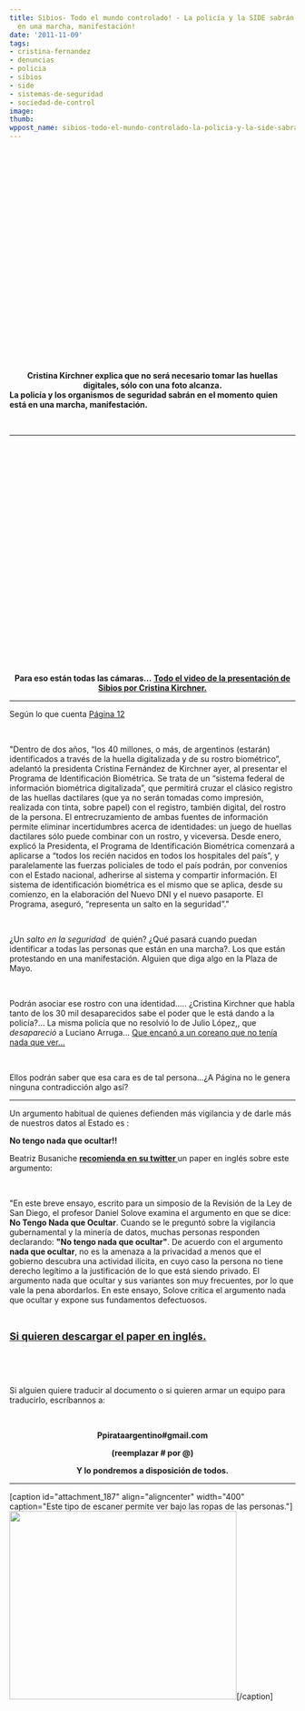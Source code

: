 ```yaml
---
title: Sibios- Todo el mundo controlado! - La policía y la SIDE sabrán quien estuvo
  en una marcha, manifestación!
date: '2011-11-09'
tags:
- cristina-fernandez
- denuncias
- policia
- sibios
- side
- sistemas-de-seguridad
- sociedad-de-control
image: 
thumb: 
wppost_name: sibios-todo-el-mundo-controlado-la-policia-y-la-side-sabran-quien-estuvo-en-una-marcha-manifestacion
---
```


<center>
<object style="height: 390px; width: 640px;" width="640" height="360" classid="clsid:d27cdb6e-ae6d-11cf-96b8-444553540000" codebase="http://download.macromedia.com/pub/shockwave/cabs/flash/swflash.cab#version=6,0,40,0"><param name="allowFullScreen" value="true" /><param name="allowScriptAccess" value="always" /><param name="src" value="https://www.youtube.com/v/ZZnVuBHJ994?version=3&amp;feature=player_detailpage" /><param name="allowfullscreen" value="true" /><param name="allowscriptaccess" value="always" /><embed style="height: 390px; width: 640px;" width="640" height="360" type="application/x-shockwave-flash" src="https://www.youtube.com/v/ZZnVuBHJ994?version=3&amp;feature=player_detailpage" allowFullScreen="true" allowScriptAccess="always" allowfullscreen="true" allowscriptaccess="always" /></object></center><center></center><center><strong>Cristina Kirchner explica que no será necesario tomar las huellas digitales, sólo con una foto alcanza.</strong></center><strong> La policía y los organismos de seguridad sabrán en el momento quien está en una marcha, manifestación.</strong>

&nbsp;

<hr />

<object style="height: 390px; width: 640px;" width="640" height="360" classid="clsid:d27cdb6e-ae6d-11cf-96b8-444553540000" codebase="http://download.macromedia.com/pub/shockwave/cabs/flash/swflash.cab#version=6,0,40,0"><param name="allowFullScreen" value="true" /><param name="allowScriptAccess" value="always" /><param name="src" value="http://www.youtube.com/v/ARWx6uWxHtU?version=3&amp;feature=player_profilepage" /><param name="allowfullscreen" value="true" /><param name="allowscriptaccess" value="always" /><embed style="height: 390px; width: 640px;" width="640" height="360" type="application/x-shockwave-flash" src="http://www.youtube.com/v/ARWx6uWxHtU?version=3&amp;feature=player_profilepage" allowFullScreen="true" allowScriptAccess="always" allowfullscreen="true" allowscriptaccess="always" /></object>
<p style="text-align: center;"><strong>Para eso están todas las cámaras...</strong>
<strong> <a href="http://youtu.be/GcKrHKqBzwo" target="_blank">Todo el video de la presentación de Sibios por Cristina Kirchner.</a></strong></p>


<hr />

Según lo que cuenta <a href="http://www.pagina12.com.ar/diario/sociedad/3-180795-2011-11-08.html" target="_blank">Página 12</a>

&nbsp;
<div>

"Dentro de dos años, “los 40 millones, o más, de argentinos (estarán) identificados a través de la huella digitalizada y de su rostro biométrico”, adelantó la presidenta Cristina Fernández de Kirchner ayer, al presentar el Programa de Identificación Biométrica. Se trata de un “sistema federal de información biométrica digitalizada”, que permitirá cruzar el clásico registro de las huellas dactilares (que ya no serán tomadas como impresión, realizada con tinta, sobre papel) con el registro, también digital, del rostro de la persona. El entrecruzamiento de ambas fuentes de información permite eliminar incertidumbres acerca de identidades: un juego de huellas dactilares sólo puede combinar con un rostro, y viceversa. Desde enero, explicó la Presidenta, el Programa de Identificación Biométrica comenzará a aplicarse a “todos los recién nacidos en todos los hospitales del país”, y paralelamente las fuerzas policiales de todo el país podrán, por convenios con el Estado nacional, adherirse al sistema y compartir información. El sistema de identificación biométrica es el mismo que se aplica, desde su comienzo, en la elaboración del Nuevo DNI y el nuevo pasaporte. El Programa, aseguró, “representa un salto en la seguridad”."

</div>
<div>

&nbsp;

</div>
<div>

¿Un <em>salto en la seguridad</em>  de quién? ¿Qué pasará cuando puedan identificar a todas las personas que están en una marcha?. Los que están protestando en una manifestación. Alguien que diga algo en la Plaza de Mayo.

</div>
<div>

&nbsp;

</div>
<div>

Podrán asociar ese rostro con una identidad..... ¿Cristina Kirchner que habla tanto de los 30 mil desaparecidos sabe el poder que le está dando a la policía?... La misma policía que no resolvió lo de Julio López,, que <em>desapareció</em> a Luciano Arruga... <a href="http://partido-pirata.blogspot.com/2011/10/el-rey-de-los-perejiles-y-todos-los.html">Que encanó a un coreano que no tenía nada que ver...</a>

</div>
<div>

&nbsp;

</div>
<div>

Ellos podrán saber que esa cara es de tal persona...¿A Página no le genera ninguna contradicción algo así?

<hr />

Un argumento habitual de quienes defienden más vigilancia y de darle más de nuestros datos al Estado es :
<div>

<strong>
</strong>

</div>
<div>

<strong>No tengo nada que ocultar!!</strong>

</div>
Beatriz Busaniche <strong><a href="https://twitter.com/#%21/beabusaniche/" target="_blank">recomienda en su twitter </a></strong> un paper en inglés sobre este argumento:

&nbsp;

"En este breve ensayo, escrito para un simposio de la Revisión de la Ley de San Diego, el profesor Daniel Solove examina el argumento en que se dice: <strong>No Tengo Nada que Ocultar</strong>. Cuando se le preguntó sobre la vigilancia gubernamental y la minería de datos, muchas personas responden declarando: <strong>"No tengo nada que ocultar"</strong>. De acuerdo con el argumento <strong>nada que ocultar</strong>, no es la amenaza a la privacidad a menos que el gobierno descubra una actividad ilícita, en cuyo caso la persona no tiene derecho legítimo a la justificación de lo que está siendo privado. El argumento nada que ocultar y sus variantes son muy frecuentes, por lo que vale la pena abordarlos. En este ensayo, Solove critica el argumento nada que ocultar y expone sus fundamentos defectuosos.
<div>

&nbsp;

</div>
<div>

<span style="font-size: large;"><strong><a href="http://papers.ssrn.com/sol3/papers.cfm?abstract_id=998565" target="_blank">Si quieren descargar el paper en inglés.</a></strong></span>

</div>
&nbsp;

&nbsp;

Si alguien quiere traducir al documento o si quieren armar un equipo para traducirlo, escríbannos a:

&nbsp;
<div>
<p style="text-align: center;"><strong>Ppirataargentino#gmail.com</strong></p>

</div>
<div style="text-align: center;">

<strong>(reemplazar # por @)</strong>

</div>
<div style="text-align: center;">

<strong>
</strong>

</div>
<p style="text-align: center;"><strong>Y lo pondremos a disposición de todos.</strong></p>


<hr />

</div>

[caption id="attachment_187" align="aligncenter" width="400" caption="Este tipo de escaner permite ver bajo las ropas de las personas."]<a href="http://partidopirata.com.ar/wp-content/uploads/2010/05/escaner-personal-seguridad-aeropuerto.jpg"><img class="size-full wp-image-187" title="Escaner personal aeroportuario" src="http://partidopirata.com.ar/wp-content/uploads/2010/05/escaner-personal-seguridad-aeropuerto.jpg" alt="" width="400" height="331" /></a>[/caption]
